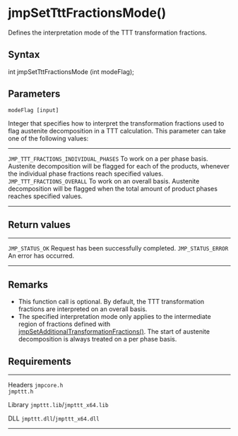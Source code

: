jmpSetTttFractionsMode()
========================

Defines the interpretation mode of the TTT transformation fractions.

Syntax
------

int jmpSetTttFractionsMode (int modeFlag);

Parameters
----------

`modeFlag [input]`

Integer that specifies how to interpret the transformation fractions
used to flag austenite decomposition in a TTT calculation. This
parameter can take one of the following values:

  --------------------------------------- -----------------------------------------------------------------------------------------------------------------------------------------------------------------
  `JMP_TTT_FRACTIONS_INDIVIDUAL_PHASES`   To work on a per phase basis. Austenite decomposition will be flagged for each of the products, whenever the individual phase fractions reach specified values.
  `JMP_TTT_FRACTIONS_OVERALL`             To work on an overall basis. Austenite decomposition will be flagged when the total amount of product phases reaches specified values.
  --------------------------------------- -----------------------------------------------------------------------------------------------------------------------------------------------------------------

Return values
-------------

  -------------------- ------------------------------------------
  `JMP_STATUS_OK`      Request has been successfully completed.
  `JMP_STATUS_ERROR`   An error has occurred.
  -------------------- ------------------------------------------

Remarks
-------

-   This function call is optional. By default, the TTT transformation
    fractions are interpreted on an overall basis.
-   The specified interpretation mode only applies to the intermediate
    region of fractions defined with
    [jmpSetAdditionalTransformationFractions()](jmpSetAdditionalTransformationFractions.htm).
    The start of austenite decomposition is always treated on a per
    phase basis.

Requirements
------------

  --------- -------------------------------
  Headers   `jmpcore.h`\
            `jmpttt.h`

  Library   `jmpttt.lib`/`jmpttt_x64.lib`

  DLL       `jmpttt.dll`/`jmpttt_x64.dll`
  --------- -------------------------------


